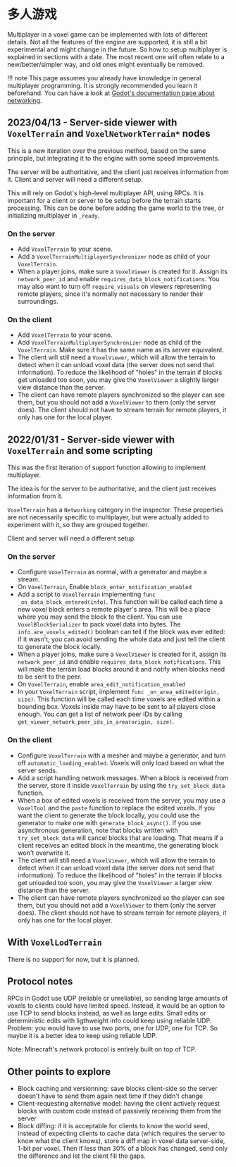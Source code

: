 多人游戏
=============

Multiplayer in a voxel game can be implemented with lots of different details. Not all the features of the engine are supported, it is still a bit experimental and might change in the future. So how to setup multiplayer is explained in sections with a date. The most recent one will often relate to a new/better/simpler way, and old ones might eventually be removed.

!!! note
    This page assumes you already have knowledge in general multiplayer programming. It is strongly recommended you learn it beforehand. You can have a look at [Godot's documentation page about networking](https://docs.godotengine.org/en/stable/tutorials/networking/index.html).


2023/04/13 - Server-side viewer with `VoxelTerrain` and `VoxelNetworkTerrain*` nodes
-------------------------------------------------------------------------------------

This is a new iteration over the previous method, based on the same principle, but integrating it to the engine with some speed improvements.

The server will be authoritative, and the client just receives information from it. Client and server will need a 
different setup.

This will rely on Godot's high-level multiplayer API, using RPCs. It is important for a client or server to be setup before the terrain starts processing. This can be done before adding the game world to the tree, or initializing multiplayer in `_ready`.

### On the server

- Add `VoxelTerrain` to your scene.
- Add a `VoxelTerrainMultiplayerSynchronizer` node as child of your `VoxelTerrain`.
- When a player joins, make sure a `VoxelViewer` is created for it. Assign its `network_peer_id` and enable `requires_data_block_notifications`. You may also want to turn off `require_visuals` on viewers representing remote players, since it's normally not necessary to render their surroundings.

### On the client

- Add `VoxelTerrain` to your scene.
- Add `VoxelTerrainMultiplayerSynchronizer` node as child of the `VoxelTerrain`. Make sure it has the same name as its server equivalent.
- The client will still need a `VoxelViewer`, which will allow the terrain to detect when it can unload voxel data (the server does not send that information). To reduce the likelihood of "holes" in the terrain if blocks get unloaded too soon, you may give the `VoxelViewer` a slightly larger view distance than the server.
- The client can have remote players synchronized so the player can see them, but you should not add a `VoxelViewer` to them (only the server does). The client should not have to stream terrain for remote players, it only has one for the local player.


2022/01/31 - Server-side viewer with `VoxelTerrain` and some scripting
--------------------------------------------------------------------

This was the first iteration of support function allowing to implement multiplayer.

The idea is for the server to be authoritative, and the client just receives information from it.

`VoxelTerrain` has a `Networking` category in the inspector. These properties are not necessarily specific to multiplayer, but were actually added to experiment with it, so they are grouped together.

Client and server will need a different setup.

### On the server

- Configure `VoxelTerrain` as normal, with a generator and maybe a stream.
- On `VoxelTerrain`, Enable `block_enter_notification_enabled`
- Add a script to `VoxelTerrain` implementing `func _on_data_block_entered(info)`. This function will be called each time a new voxel block enters a remote player's area. This will be a place where you may send the block to the client. You can use `VoxelBlockSerializer` to pack voxel data into bytes. The `info.are_voxels_edited()` boolean can tell if the block was ever edited: if it wasn't, you can avoid sending the whole data and just tell the client to generate the block locally.
- When a player joins, make sure a `VoxelViewer` is created for it, assign its `network_peer_id` and enable `requires_data_block_notifications`. This will make the terrain load blocks around it and notify when blocks need to be sent to the peer.
- On `VoxelTerrain`, enable `area_edit_notification_enabled`
- In your `VoxelTerrain` script, implement `func _on_area_edited(origin, size)`. This function will be called each time voxels are edited within a bounding box. Voxels inside may have to be sent to all players close enough. You can get a list of network peer IDs by calling `get_viewer_network_peer_ids_in_area(origin, size)`.

### On the client

- Configure `VoxelTerrain` with a mesher and maybe a generator, and turn off `automatic_loading_enabled`. Voxels will only load based on what the server sends.
- Add a script handling network messages. When a block is received from the server, store it inside `VoxelTerrain` by using the `try_set_block_data` function.
- When a box of edited voxels is received from the server, you may use a `VoxelTool` and the `paste` function to replace the edited voxels. If you want the client to generate the block locally, you could use the generator to make one with `generate_block_async()`. If you use asynchronous generation, note that blocks written with `try_set_block_data` will cancel blocks that are loading. That means if a client receives an edited block in the meantime, the generating block won't overwrite it.
- The client will still need a `VoxelViewer`, which will allow the terrain to detect when it can unload voxel data (the server does not send that information). To reduce the likelihood of "holes" in the terrain if blocks get unloaded too soon, you may give the `VoxelViewer` a larger view distance than the server.
- The client can have remote players synchronized so the player can see them, but you should not add a `VoxelViewer` to them (only the server does). The client should not have to stream terrain for remote players, it only has one for the local player.


With `VoxelLodTerrain`
------------------------

There is no support for now, but it is planned.


Protocol notes
---------------

RPCs in Godot use UDP (reliable or unreliable), so sending large amounts of voxels to clients could have limited speed. Instead, it would be an option to use TCP to send blocks instead, as well as large edits. Small edits or deterministic edits with ligthweight info could keep using reliable UDP. Problem: you would have to use two ports, one for UDP, one for TCP. So maybe it is a better idea to keep using reliable UDP.

Note: Minecraft's network protocol is entirely built on top of TCP.


Other points to explore
---------------------------

- Block caching and versionning: save blocks client-side so the server doesn't have to send them again next time if they didn't change
- Client-requesting alternative model: having the client actively request blocks with custom code instead of passively receiving them from the server
- Block diffing: if it is acceptable for clients to know the world seed, instead of expecting clients to cache data (which requires the server to know what the client knows), store a diff map in voxel data server-side, 1-bit per voxel. Then if less than 30% of a block has changed, send only the difference and let the client fill the gaps.

